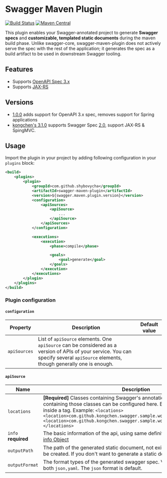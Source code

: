 # Swagger Maven Plugin

[![Build Status](https://travis-ci.org/shybovycha/swagger-maven-plugin.png)](https://travis-ci.org/shybovycha/swagger-maven-plugin)
[![Maven Central](https://maven-badges.herokuapp.com/maven-central/com.github.shybovycha/swagger-maven-plugin/badge.svg)](https://maven-badges.herokuapp.com/maven-central/com.github.shybovycha/swagger-maven-plugin)

This plugin enables your Swagger-annotated project to generate **Swagger specs** and **customizable, templated static documents** during the maven build phase. Unlike swagger-core, swagger-maven-plugin does not actively serve the spec with the rest of the application; it generates the spec as a build artifact to be used in downstream Swagger tooling.

## Features

* Supports [OpenAPI Spec 3.x](https://swagger.io/specification/)
* Supports [JAX-RS](https://jax-rs-spec.java.net/)

## Versions
- [1.0.0]() adds support for OpenAPI 3.x spec, removes support for Spring applications
- [kongchen's 3.1.0](https://github.com/kongchen/swagger-maven-plugin/) supports Swagger Spec [2.0](https://github.com/swagger-api/swagger-spec/blob/master/versions/2.0.md), support JAX-RS & SpingMVC.

## Usage

Import the plugin in your project by adding following configuration in your `plugins` block:

```xml
<build>
    <plugins>
        <plugin>
            <groupId>com.github.shybovycha</groupId>
            <artifactId>swagger-maven-plugin</artifactId>
            <version>${swagger.maven.plugin.version}</version>
            <configuration>
                <apiSources>
                    <apiSource>
                        ...
                    </apiSource>
                </apiSources>
            </configuration>

            <executions>
                <execution>
                    <phase>compile</phase>

                    <goals>
                        <goal>generate</goal>
                    </goals>
                </execution>
            </executions>
        </plugin>
    </plugins>
</build>
```

### Plugin configuration

#### `configuration`

|Property|Description|Default value|
|--------|-----------|-------------|
| `apiSources` | List of `apiSource` elements. One `apiSource` can be considered as a version of APIs of your service. You can specify several `apiSource` elements, though generally one is enough. |

#### `apiSource`

| Name | Description |
|------------------------|------------------------------------------------------------------------------------------------------------------------------------------------------------------------------------------------------------------------------|
| `locations` | **[Required]** Classes containing Swagger's annotation ```@Api```, or packages containing those classes can be configured here. Each item must be located inside a <location> tag. Example: `<locations><location>com.github.kongchen.swagger.sample.wordnik.resource</location><location>com.github.kongchen.swagger.sample.wordnik.resource2</location></locations>` |
| `info` **required**| The basic information of the api, using same definition as Swagger Spec 2.0's [info Object](https://github.com/swagger-api/swagger-spec/blob/master/versions/2.0.md#infoObject) |
| `outputPath` | The path of the generated static document, not existed parent directories will be created. If you don't want to generate a static document, just don't set it. |
| `outputFormat` | The format types of the generated swagger spec. Valid values are `json`, `yaml` or both `json,yaml`. The `json` format is default.|

